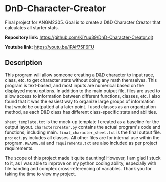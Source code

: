 # DnD-Character-Creator
Final project for ANGM2305. Goal is to create a D&amp;D Character Creator that calculates all starter stats.

**Repository link:** https://github.com/KiYuu39/DnD-Character-Creator.git

**Youtube link:** https://youtu.be/iPAlf75F6FU

## Description
This program will allow someone creating a D&D character to input race, class, etc. to get character stats without doing any math themselves. This program is text-based, and most inputs are numerical based on the displayed menu options. In addition to the main output file, files are used to allow access to information between different functions, classes, etc. I also found that it was the easiest way to organize large groups of information that would be outputted at a later point. I used classes as an organization method, as each D&D class has different class-specific stats and abilities.

`sheet_template.txt` is the mock-up template I created as a baseline for the output layout. `charactercreator.py` contains the actual program's code and functions, including main. `final_character_sheet.txt` is the final output file. `project.py` includes all classes. All other files are for internal use within the program. `README.md` and `requirements.txt` are also included as per project requirements.

The scope of this project made it quite daunting! However, I am glad I stuck to it, as I was able to improve on my python coding ability, especially with file handing and complex cross-referencing of variables. Thank you for taking the time to view my project.
